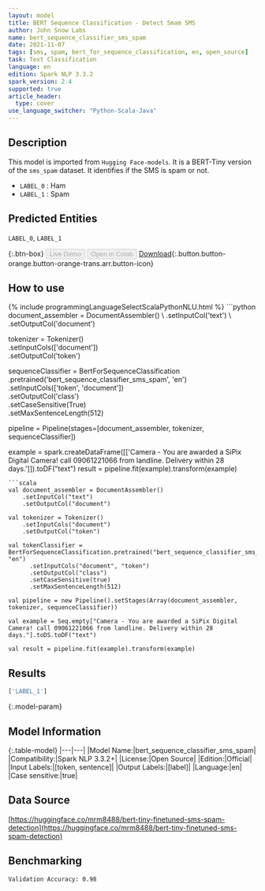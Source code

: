 ```yaml
---
layout: model
title: BERT Sequence Classification - Detect Smam SMS
author: John Snow Labs
name: bert_sequence_classifier_sms_spam
date: 2021-11-07
tags: [sms, spam, bert_for_sequence_classification, en, open_source]
task: Text Classification
language: en
edition: Spark NLP 3.3.2
spark_version: 2.4
supported: true
article_header:
  type: cover
use_language_switcher: "Python-Scala-Java"
---
```


## Description

This model is imported from `Hugging Face-models`. It is a BERT-Tiny version of the `sms_spam` dataset. It identifies if the SMS is spam or not.

- `LABEL_0` : Ham
- `LABEL_1` : Spam

## Predicted Entities

`LABEL_0`, `LABEL_1`

{:.btn-box}
<button class="button button-orange" disabled>Live Demo</button>
<button class="button button-orange" disabled>Open in Colab</button>
[Download](https://s3.amazonaws.com/auxdata.johnsnowlabs.com/public/models/bert_sequence_classifier_sms_spam_en_3.3.2_2.4_1636290194115.zip){:.button.button-orange.button-orange-trans.arr.button-icon}

## How to use



<div class="tabs-box" markdown="1">
{% include programmingLanguageSelectScalaPythonNLU.html %}
```python
document_assembler = DocumentAssembler() \
    .setInputCol('text') \
    .setOutputCol('document')

tokenizer = Tokenizer() \
    .setInputCols(['document']) \
    .setOutputCol('token')

sequenceClassifier = BertForSequenceClassification \
      .pretrained('bert_sequence_classifier_sms_spam', 'en') \
      .setInputCols(['token', 'document']) \
      .setOutputCol('class') \
      .setCaseSensitive(True) \
      .setMaxSentenceLength(512)

pipeline = Pipeline(stages=[document_assembler, tokenizer, sequenceClassifier])

example = spark.createDataFrame([['Camera - You are awarded a SiPix Digital Camera! call 09061221066 from landline. Delivery within 28 days.']]).toDF("text")
result = pipeline.fit(example).transform(example)
```
```scala
val document_assembler = DocumentAssembler() 
    .setInputCol("text") 
    .setOutputCol("document")

val tokenizer = Tokenizer() 
    .setInputCols("document") 
    .setOutputCol("token")

val tokenClassifier = BertForSequenceClassification.pretrained("bert_sequence_classifier_sms_spam", "en")
      .setInputCols("document", "token")
      .setOutputCol("class")
      .setCaseSensitive(true)
      .setMaxSentenceLength(512)

val pipeline = new Pipeline().setStages(Array(document_assembler, tokenizer, sequenceClassifier))

val example = Seq.empty["Camera - You are awarded a SiPix Digital Camera! call 09061221066 from landline. Delivery within 28 days."].toDS.toDF("text")

val result = pipeline.fit(example).transform(example)
```
</div>

## Results

```bash
['LABEL_1']
```

{:.model-param}
## Model Information

{:.table-model}
|---|---|
|Model Name:|bert_sequence_classifier_sms_spam|
|Compatibility:|Spark NLP 3.3.2+|
|License:|Open Source|
|Edition:|Official|
|Input Labels:|[token, sentence]|
|Output Labels:|[label]|
|Language:|en|
|Case sensitive:|true|

## Data Source

[https://huggingface.co/mrm8488/bert-tiny-finetuned-sms-spam-detection](https://huggingface.co/mrm8488/bert-tiny-finetuned-sms-spam-detection)

## Benchmarking

```bash
Validation Accuracy: 0.98
```